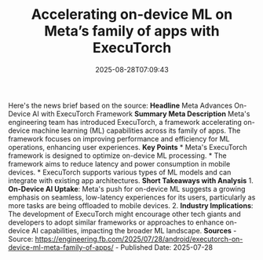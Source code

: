 ﻿---
title: "Accelerating on-device ML on Meta’s family of apps with ExecuTorch"
date: "2025-08-28T07:09:43"
category: "Markets"
summary: ""
slug: "accelerating ondevice ml on metas family of apps with execut"
source_urls:
  - "https://engineering.fb.com/2025/07/28/android/executorch-on-device-ml-meta-family-of-apps/"
seo:
  title: "Accelerating on-device ML on Meta’s family of apps with ExecuTorch | Hash n Hedge"
  description: ""
  keywords: ["news", "markets", "brief"]
---
Here's the news brief based on the source:  **Headline** Meta Advances On-Device AI with ExecuTorch Framework  **Summary Meta Description** Meta's engineering team has introduced ExecuTorch, a framework accelerating on-device machine learning (ML) capabilities across its family of apps. The framework focuses on improving performance and efficiency for ML operations, enhancing user experiences.  **Key Points**  * Meta's ExecuTorch framework is designed to optimize on-device ML processing. * The framework aims to reduce latency and power consumption in mobile devices. * ExecuTorch supports various types of ML models and can integrate with existing app architectures.  **Short Takeaways with Analysis**  1. **On-Device AI Uptake**: Meta's push for on-device ML suggests a growing emphasis on seamless, low-latency experiences for its users, particularly as more tasks are being offloaded to mobile devices. 2. **Industry Implications**: The development of ExecuTorch might encourage other tech giants and developers to adopt similar frameworks or approaches to enhance on-device AI capabilities, impacting the broader ML landscape.  **Sources** - Source: https://engineering.fb.com/2025/07/28/android/executorch-on-device-ml-meta-family-of-apps/ - Published Date: 2025-07-28 
